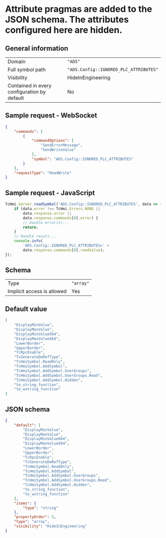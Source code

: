 # Attribute pragmas are added to the JSON schema. The attributes configured here are hidden.

## General information

|  |  |
| - | - |
| Domain | `"ADS"` |
| Full symbol path | `"ADS.Config::IGNORED_PLC_ATTRIBUTES"` |
| Visibility | HideInEngineering |
| Contained in every configuration by default | No |

## Sample request - WebSocket

```json
{
    "commands": [
        {
            "commandOptions": [
                "SendErrorMessage",
                "SendWriteValue"
            ],
            "symbol": "ADS.Config::IGNORED_PLC_ATTRIBUTES"
        }
    ],
    "requestType": "ReadWrite"
}
```

## Sample request - JavaScript

```javascript
TcHmi.Server.readSymbol('ADS.Config::IGNORED_PLC_ATTRIBUTES', data => {
    if (data.error !== TcHmi.Errors.NONE ||
        data.response.error ||
        data.response.commands[0].error) {
        // Handle error(s)...
        return;
    }
    // Handle result...
    console.info(
        'ADS.Config::IGNORED_PLC_ATTRIBUTES=' +
        data.response.commands[0].readValue);
});
```

## Schema

|  |  |
| - | - |
| Type | `"array"` |
| Implicit access is allowed | Yes |

## Default value

```json
[
    "DisplayMinValue",
    "DisplayMaxValue",
    "DisplayMinValueX64",
    "DisplayMaxValueX64",
    "LowerBorder",
    "UpperBorder",
    "TcRpcEnable",
    "TcGenerateDeRefType",
    "TcHmiSymbol.ReadOnly",
    "TcHmiSymbol.AddSymbol",
    "TcHmiSymbol.AddSymbol.UserGroups",
    "TcHmiSymbol.AddSymbol.UserGroups.Read",
    "TcHmiSymbol.AddSymbol.Hidden",
    "to_string_function",
    "to_wstring_function"
]
```

## JSON schema

```json
{
    "default": [
        "DisplayMinValue",
        "DisplayMaxValue",
        "DisplayMinValueX64",
        "DisplayMaxValueX64",
        "LowerBorder",
        "UpperBorder",
        "TcRpcEnable",
        "TcGenerateDeRefType",
        "TcHmiSymbol.ReadOnly",
        "TcHmiSymbol.AddSymbol",
        "TcHmiSymbol.AddSymbol.UserGroups",
        "TcHmiSymbol.AddSymbol.UserGroups.Read",
        "TcHmiSymbol.AddSymbol.Hidden",
        "to_string_function",
        "to_wstring_function"
    ],
    "items": {
        "type": "string"
    },
    "propertyOrder": 5,
    "type": "array",
    "visibility": "HideInEngineering"
}
```
